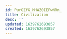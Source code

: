 ```yaml
---
id: PurOZfG_MHWZ0IEFwNRn_
title: Civilization
desc: ''
updated: 1639762693857
created: 1639762693857
---
```


